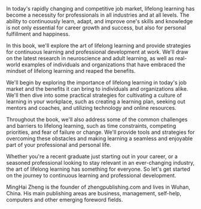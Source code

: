 
In today's rapidly changing and competitive job market, lifelong learning has become a necessity for professionals in all industries and at all levels. The ability to continuously learn, adapt, and improve one's skills and knowledge is not only essential for career growth and success, but also for personal fulfillment and happiness.

In this book, we'll explore the art of lifelong learning and provide strategies for continuous learning and professional development at work. We'll draw on the latest research in neuroscience and adult learning, as well as real-world examples of individuals and organizations that have embraced the mindset of lifelong learning and reaped the benefits.

We'll begin by exploring the importance of lifelong learning in today's job market and the benefits it can bring to individuals and organizations alike. We'll then dive into some practical strategies for cultivating a culture of learning in your workplace, such as creating a learning plan, seeking out mentors and coaches, and utilizing technology and online resources.

Throughout the book, we'll also address some of the common challenges and barriers to lifelong learning, such as time constraints, competing priorities, and fear of failure or change. We'll provide tools and strategies for overcoming these obstacles and making learning a seamless and enjoyable part of your professional and personal life.

Whether you're a recent graduate just starting out in your career, or a seasoned professional looking to stay relevant in an ever-changing industry, the art of lifelong learning has something for everyone. So let's get started on the journey to continuous learning and professional development.

MingHai Zheng is the founder of zhengpublishing.com and lives in Wuhan, China. His main publishing areas are business, management, self-help, computers and other emerging foreword fields.
